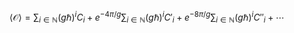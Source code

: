 
$$
\left\langle \mathcal{O} \right\rangle=\sum_ {i\in \mathbb{N} }(g\hbar)^{i} C_ {i} + e^{ -4\pi /g } \sum_ {i\in \mathbb{N} }(g\hbar)^{i} C'_ {i} + e^{ -8\pi /g } \sum_ {i\in \mathbb{N} }(g\hbar)^{i} C''_ {i}+\cdots
$$

